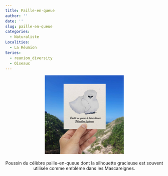 ```yaml
---
title: Paille-en-queue
author: ''
date: ''
slug: paille-en-queue
categories:
  - Naturaliste
Localities:
  - La Réunion
Series:
  - reunion_diversity
  - Oiseaux
---
```

<center>
<img alt="[Poster naturaliste diversité corallienne à l'aquarelle]" src="phaethon-featured-image.jpg" width=50%> 
<br>
<br>
Poussin du célèbre paille-en-queue dont la silhouette gracieuse est souvent utilisée comme emblème dans les Mascareignes.
</center>